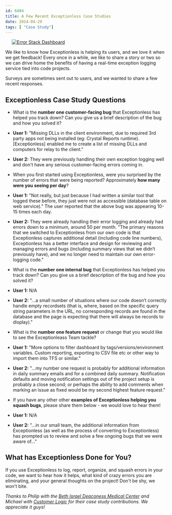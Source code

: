 ```yaml
---
id: 6484
title: A Few Recent Exceptionless Case Studies
date: 2014-04-29
tags: [ "Case Study"]
---
```

[<img loading="lazy" class=" wp-image-1226 alignright" style="margin-left: 20px; margin-right: 20px;" alt="Error Stack Dashboard" src="/assets/error-stack-300x264.jpg" width="180" height="158" data-id="1226" srcset="/assets/error-stack-300x264.jpg 300w, /assets/error-stack.jpg 800w" sizes="(max-width: 180px) 100vw, 180px" />](/assets/error-stack.jpg)

We like to know how Exceptionless is helping its users, and we love it when we get feedback! Every once in a while, we like to share a story or two so we can drive home the benefits of having a real-time exception logging service tied into code projects.

Surveys are sometimes sent out to users, and we wanted to share a few recent responses.<!--more-->

## Exceptionless Case Study Questions

* What is the **number one customer-facing bug** that Exceptionless has helped you track down? Can you give us a brief description of the bug and how you solved it?

* **User 1:** "Missing DLLs in the client environment, due to required 3rd party apps not being installed (eg: Crystal Reports runtime). [Exceptionless] enabled me to create a list of missing DLLs and computers for relay to the client."
* **User 2:** They were previously handling their own exception logging well and don't have any serious customer-facing errors coming in.

* When you first started using Exceptionless, were you surprised by the number of errors that were being reported? Approximately **how many were you seeing per day**?

* **User 1:** "Not really, but just because I had written a similar tool that logged these before, they just were not as accessible (database table on web service)." The user reported that the above bug was appearing 10-15 times each day.
* **User 2:** They were already handling their error logging and already had errors down to a minimum, around 50 per month. "The primary reasons that we switched to Exceptionless from our own code is that Exceptionless captures additional detail (including code line numbers), Exceptionless has a better interface and design for reviewing and managing errors and bugs (including summary views that we didn’t previously have), and we no longer need to maintain our own error-logging code."

* What is the **number one internal bug** that Exceptionless has helped you track down? Can you give us a brief description of the bug and how you solved it?

* **User 1:** N/A
* **User 2:** "...a small number of situations where our code doesn’t correctly handle empty recordsets (that is, where, based on the specific query string parameters in the URL, no corresponding records are found in the database and the page is expecting that there will always be records to display)."

* What is the **number one feature request** or change that you would like to see the Exceptionleass Team tackle?

* **User 1:** "More options to filter dashboard by tags/versions/environment variables. Custom reporting, exporting to CSV file etc or other way to import them into TFS or similar."
* **User 2:** "...my number one request is probably for additional information in daily summary emails and for a combined daily summary. Notification defaults and moving notification settings out of the project setup is probably a close second; or perhaps the ability to add comments when marking an issue as fixed would be my second highest feature request."

* If you have any other other **examples of Exceptionless helping you squash bugs**, please share them below - we would love to hear them!

* **User 1:** N/A
* **User 2:** "...in our small team, the additional information from Exceptionless (as well as the process of converting to Exceptionless) has prompted us to review and solve a few ongoing bugs that we were aware of..."

## What has Exceptionless Done for You?

If you use Exceptionless to log, report, organize, and squash errors in your code, we want to hear how it helps, what kind of crazy errors you are eliminating, and your general thoughts on the project! Don't be shy, we won't bite.

_Thanks to Philip with the <a title="Beth Israel Deaconess Medical Center" href="http://bidmc.org/" target="_blank">Beth Israel Deaconess Medical Center</a> and Michael with <a title="Customer Logic" href="http://www.customerlogic.com.au/" target="_blank">Customer Logic</a> for their case study contributions. We appreciate it guys!_
